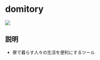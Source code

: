 # domitory
![](https://github.com/KoichiKiyokawa/domitory/workflows/Test/badge.svg)

## 説明
- 寮で暮らす人々の生活を便利にするツール
